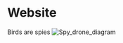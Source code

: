 # Website
Birds are spies
![Spy_drone_diagram](https://github.com/[BirdsArentRea1]/[Website]/blob/[main]/pigeondrone.png?raw=true)
